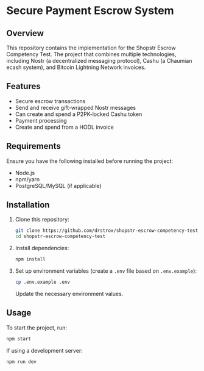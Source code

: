 # Secure Payment Escrow System

## Overview
This repository contains the implementation for the Shopstr Escrow Competency Test. The project that combines multiple technologies, including Nostr (a decentralized messaging protocol), Cashu (a Chaumian ecash system), and Bitcoin Lightning Network invoices. 

## Features
- Secure escrow transactions
- Send and receive gift-wrapped Nostr messages
- Can create and spend a P2PK-locked Cashu token
- Payment processing
- Create and spend from a HODL invoice

## Requirements
Ensure you have the following installed before running the project:
- Node.js
- npm/yarn
- PostgreSQL/MySQL (if applicable)

## Installation
1. Clone this repository:
   ```sh
   git clone https://github.com/drstrox/shopstr-escrow-competency-test.git
   cd shopstr-escrow-competency-test
   ```
2. Install dependencies:
   ```sh
   npm install
   ```
3. Set up environment variables (create a `.env` file based on `.env.example`):
   ```sh
   cp .env.example .env
   ```
   Update the necessary environment values.

## Usage
To start the project, run:
```sh
npm start
```
If using a development server:
```sh
npm run dev
```

